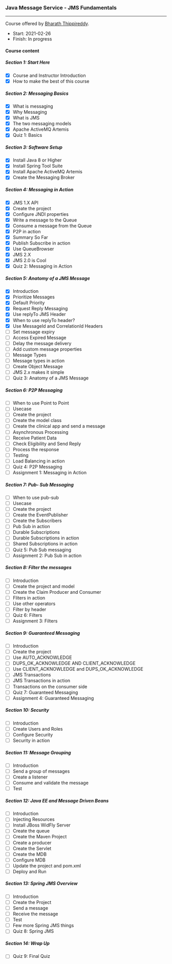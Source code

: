 ### Java Message Service - JMS Fundamentals

------

Course offered by [Bharath Thippireddy](http://www.bharaththippireddy.com/).

- Start: 2021-02-26
- Finish: In progress

#### Course content

##### Section 1: Start Here

- [x] Course and Instructor Introduction 
- [x] How to make the best of this course

##### Section 2: Messaging Basics

- [x] What is messaging
- [x] Why Messaging
- [x] What is JMS
- [x] The two messaging models
- [x] Apache ActiveMQ Artemis
- [x] Quiz 1: Basics

##### Section 3: Software Setup

- [x] Install Java 8 or Higher
- [x] Install Spring Tool Suite
- [x] Install Apache ActiveMQ Artemis
- [x] Create the Messaging Broker

##### Section 4: Messaging in Action

- [x] JMS 1.X API
- [x] Create the project
- [x] Configure JNDI properties
- [x] Write a message to the Queue
- [x] Consume a message from the Queue
- [x] P2P in action
- [x] Summary So Far
- [x] Publish Subscribe in action
- [x] Use QueueBrowser
- [x] JMS 2.X
- [x] JMS 2.0 is Cool
- [x] Quiz 2: Messaging in Action

##### Section 5: Anatomy of a JMS Message

- [x] Introduction
- [x] Prioritize Messages
- [x] Default Priority
- [x] Request Reply Messaging
- [x] Use replyTo JMS Header
- [x] When to use replyTo header?
- [x] Use MessageId and CorrelationId Headers
- [ ] Set message expiry
- [ ] Access Expired Message
- [ ] Delay the message delivery
- [ ] Add custom message properties
- [ ] Message Types
- [ ] Message types in action
- [ ] Create Object Message
- [ ] JMS 2.x makes it simple
- [ ] Quiz 3: Anatomy of a JMS Message

##### Section 6: P2P Messaging

- [ ] When to use Point to Point
- [ ] Usecase
- [ ] Create the project
- [ ] Create the model class
- [ ] Create the clinical app and send a message
- [ ] Asynchronous Processing
- [ ] Receive Patient Data
- [ ] Check Eligibility and Send Reply
- [ ] Process the response
- [ ] Testing
- [ ] Load Balancing in action
- [ ] Quiz 4: P2P Messaging
- [ ] Assignment 1: Messaging in Action

##### Section 7: Pub- Sub Messaging

- [ ] When to use pub-sub
- [ ] Usecase
- [ ] Create the project
- [ ] Create the EventPublisher
- [ ] Create the Subscribers
- [ ] Pub Sub in action
- [ ] Durable Subscriptions
- [ ] Durable Subscriptions in action
- [ ] Shared Subscriptions in action
- [ ] Quiz 5: Pub Sub messaging
- [ ] Assignment 2: Pub Sub in action

##### Section 8: Filter the messages

- [ ] Introduction
- [ ] Create the project and model
- [ ] Create the Claim Producer and Consumer
- [ ] Fliters in action
- [ ] Use other operators
- [ ] Filter by header
- [ ] Quiz 6: Filters
- [ ] Assignment 3: Filters

##### Section 9: Guaranteed Messaging

- [ ] Introduction
- [ ] Create the project
- [ ] Use AUTO_ACKNOWLEDGE
- [ ] DUPS_OK_ACKNOWLEDGE AND CLIENT_ACKNOWLEDGE
- [ ] Use CLIENT_ACKNOWLEDGE and DUPS_OK_ACKNOWLEDGE
- [ ] JMS Transactions
- [ ] JMS Transactions in action
- [ ] Transactions on the consumer side
- [ ] Quiz 7: Guaranteed Messaging
- [ ] Assignment 4: Guaranteed Messaging

##### Section 10: Security

- [ ] Introduction
- [ ] Create Users and Roles
- [ ] Configure Security
- [ ] Security in action

##### Section 11: Message Grouping

- [ ] Introduction
- [ ] Send a group of messages
- [ ] Create a listener
- [ ] Consume and validate the message
- [ ] Test

##### Section 12: Java EE and Message Driven Beans

- [ ] Introduction
- [ ] Injecting Resources
- [ ] Install JBoss WidFly Server
- [ ] Create the queue
- [ ] Create the Maven Project
- [ ] Create a producer
- [ ] Create the Servlet
- [ ] Create the MDB
- [ ] Configure MDB
- [ ] Update the project and pom.xml
- [ ] Deploy and Run

##### Section 13: Spring JMS Overview

- [ ] Introduction
- [ ] Create the Project
- [ ] Send a message
- [ ] Receive the message
- [ ] Test
- [ ] Few more Spring JMS things
- [ ] Quiz 8: Spring JMS

##### Section 14: Wrap Up

- [ ] Quiz 9: Final Quiz